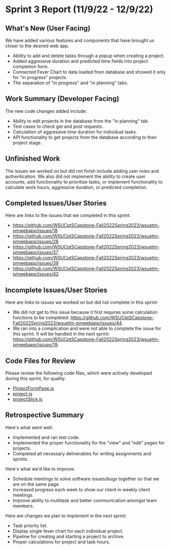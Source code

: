 # Sprint 3 Report (11/9/22 - 12/9/22)

## What's New (User Facing)
We have added various features and components that have brought us closer to the desired web app.

* Ability to add and delete tasks through a popup when creating a project.
* Added aggressive duration and predicted time fields into project completion form.
* Connected Fever Chart to data loaded from database and showed it only for "in progress" projects.
* The separation of "in progress" and "in planning" tabs.

## Work Summary (Developer Facing)
The new code changes added include: 

* Ability to edit projects in the database from the "in planning" tab.
* Test cases to check get and post requests.
* Calculation of aggressive time duration for individual tasks.
* API functionality to get projects from the database according to their project stage.

## Unfinished Work

The issues we worked on but did not finish include adding user roles and authentication. We also did not implement the ability to create user accounts, add functionality to prioritize tasks, or implement functionality to calculate work hours, aggressive duration, or predicted completion. 

## Completed Issues/User Stories
Here are links to the issues that we completed in this sprint:

* https://github.com/WSUCptSCapstone-Fall2022Spring2023/wsuetm-pmwebapp/issues/18
* https://github.com/WSUCptSCapstone-Fall2022Spring2023/wsuetm-pmwebapp/issues/28
* https://github.com/WSUCptSCapstone-Fall2022Spring2023/wsuetm-pmwebapp/issues/37
* https://github.com/WSUCptSCapstone-Fall2022Spring2023/wsuetm-pmwebapp/issues/39
* https://github.com/WSUCptSCapstone-Fall2022Spring2023/wsuetm-pmwebapp/issues/42
 
 ## Incomplete Issues/User Stories
 Here are links to issues we worked on but did not complete in this sprint:

* We did not get to this issue because it first requires some calculation functions to be completed: https://github.com/WSUCptSCapstone-Fall2022Spring2023/wsuetm-pmwebapp/issues/44.
* We ran into a complication and were not able to complete the issue for this sprint. It will be handled in the next sprint: https://github.com/WSUCptSCapstone-Fall2022Spring2023/wsuetm-pmwebapp/issues/19.

## Code Files for Review
Please review the following code files, which were actively developed during this sprint, for quality:

 * [ProjectFormPage.js](https://github.com/WSUCptSCapstone-Fall2022Spring2023/wsuetm-pmwebapp/blob/main/VPMApp/client/src/pages/Projects/ProjectFormPage.js)
 * [project.js](https://github.com/WSUCptSCapstone-Fall2022Spring2023/wsuetm-pmwebapp/blob/main/VPMApp/server/controllers/project.js)
 * [projectSlice.js](https://github.com/WSUCptSCapstone-Fall2022Spring2023/wsuetm-pmwebapp/blob/main/VPMApp/client/src/features/projectSlice.js)

## Retrospective Summary

Here's what went well:
 * Implemented and ran test code.
 * Implemented the proper functionality for the "view" and "edit" pages for projects.
 * Completed all necessary deliverables for writing assignments and sprints. 

Here's what we'd like to improve:
 * Schedule meetings to solve software issues/bugs together so that we are on the same page.
 * Increased progress each week to show our client in weekly client meetings.
 * Improve ability to multitask and better communication amongst team members.

Here are changes we plan to implement in the next sprint:
 * Task priority list.
 * Display single fever chart for each individual project.
 * Pipeline for creating and starting a project to archive.
 * Proper calculations for project and task hours.


